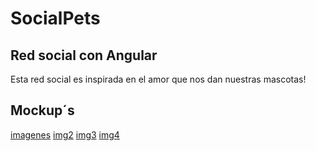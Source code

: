 # SocialPets

## Red social con Angular
Esta red social es inspirada en el amor que nos dan nuestras mascotas!

## Mockup´s
[imagenes](https://github.com/Anavzqz/cdmx-social-network-frameworks/blob/master/src/assets/20180928_120922~2.jpg)
[img2](https://github.com/Anavzqz/cdmx-social-network-frameworks/blob/master/src/assets/20180928_120931~2.jpg)
[img3](https://github.com/Anavzqz/cdmx-social-network-frameworks/blob/master/src/assets/20180928_120944~2.jpg)
[img4](https://github.com/Anavzqz/cdmx-social-network-frameworks/blob/master/src/assets/20180928_120951~2.jpg)




